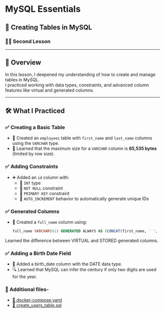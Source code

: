 # MySQL Essentials

## 📘 Creating Tables in MySQL

### 🧑‍🎓 Second Lesson

---

## 🧠 Overview
In this lesson, I deepened my understanding of how to create and manage tables in MySQL.  
I practiced working with data types, constraints, and advanced column features like virtual and generated columns.

---

## 🛠️ What I Practiced

### ✅ Creating a Basic Table
- 📝 Created an `employees` table with `first_name` and `last_name` columns using the `VARCHAR` type.
- 📏 Learned that the maximum size for a `VARCHAR` column is **65,535 bytes** (limited by row size).

### ✅ Adding Constraints
- ➕ Added an `id` column with:
  - 🔢 `INT` type  
  - 🚫 `NOT NULL` constraint  
  - 🔐 `PRIMARY KEY` constraint  
  - 🔄 `AUTO_INCREMENT` behavior to automatically generate unique IDs

### ✅ Generated Columns
- 🧮 Created a `full_name` column using:
  ```sql
  full_name VARCHAR(61) GENERATED ALWAYS AS (CONCAT(first_name, ' ', last_name)) VIRTUAL
  ```

Learned the difference between VIRTUAL and STORED generated columns.

### ✅ Adding a Birth Date Field

- 📅 Added a birth_date column with the DATE data type.
- 🔍 Learned that MySQL can infer the century if only two digits are used for the year.

### 📁 Additional files-

- [🐳 docker-compose.yaml](docker/docker-compose.yaml)
- [📜 create_users_table.sql](docker/db/create_users_table.sql)
